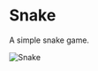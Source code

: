 # Snake

A simple snake game.

<img src="https://raw.githubusercontent.com/zomeru/Snake/Snake.jpg" alt="Snake"/>
